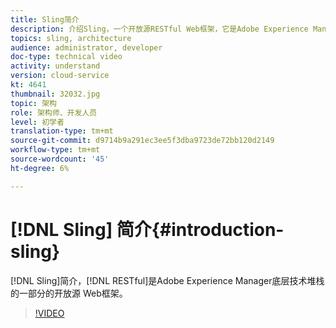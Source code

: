 ```yaml
---
title: Sling简介
description: 介绍Sling，一个开放源RESTful Web框架，它是Adobe Experience Manager底层技术堆栈的一部分。
topics: sling, architecture
audience: administrator, developer
doc-type: technical video
activity: understand
version: cloud-service
kt: 4641
thumbnail: 32032.jpg
topic: 架构
role: 架构师、开发人员
level: 初学者
translation-type: tm+mt
source-git-commit: d9714b9a291ec3ee5f3dba9723de72bb120d2149
workflow-type: tm+mt
source-wordcount: '45'
ht-degree: 6%

---
```



# [!DNL Sling] 简介{#introduction-sling}

[!DNL Sling]简介，[!DNL RESTful]是Adobe Experience Manager底层技术堆栈的一部分的开放源 Web框架。

>[!VIDEO](https://video.tv.adobe.com/v/32032/?quality=12&learn=on)